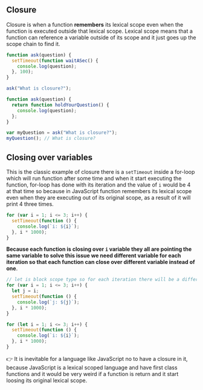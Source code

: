 ## Closure

Closure is when a function **remembers** its lexical scope even when the function is executed outside that lexical scope. Lexical scope means that a function can reference a variable outside of its scope and it just goes up the scope chain to find it.

```js
function ask(question) {
  setTimeout(function waitASec() {
    console.log(question);
  }, 100);
}

ask("What is closure?");
```

```js
function ask(question) {
  return function holdYourQuestion() {
    console.log(question);
  };
}

var myQuestion = ask("What is closure?");
myQuestion(); // What is closure?
```

## Closing over variables

This is the classic example of closure there is a `setTimeout` inside a for-loop which will run function after some time and when it start executing the function, for-loop has done with its iteration and the value of `i` would be 4 at that time so because in JavaScript function remembers its lexical scope even when they are executing out of its original scope, as a result of it will print 4 three times.

```js
for (var i = 1; i <= 3; i++) {
  setTimeout(function () {
    console.log(`i: ${i}`);
  }, i * 1000);
}
```

**Because each function is closing over `i` variable they all are pointing the same variable to solve this issue we need different variable for each iteration so that each function can close over different variable instead of one**.

```js
// let is block scope type so for each iteration there will be a different i everytime
for (var i = 1; i <= 3; i++) {
  let j = i;
  setTimeout(function () {
    console.log(`j: ${j}`);
  }, i * 1000);
}

for (let i = 1; i <= 3; i++) {
  setTimeout(function () {
    console.log(`i: ${i}`);
  }, i * 1000);
}
```

👉 It is inevitable for a language like JavaScript no to have a closure in it, because JavaScript is a lexical scoped language and have first class functions and it would be very weird if a function is return and it start loosing its original lexical scope.
